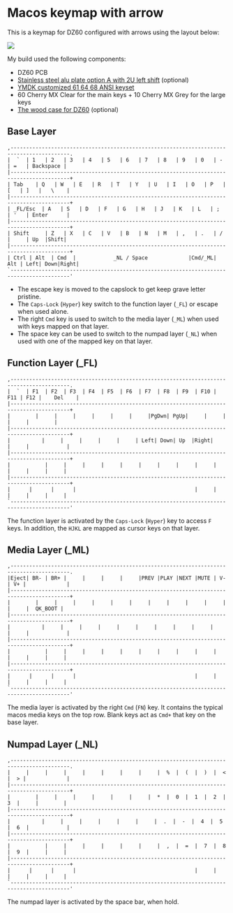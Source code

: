 # Macos keymap with arrow

This is a keymap for DZ60 configured with arrows using the layout below:

[![](https://poitr.us/mARFK9+)](http://www.keyboard-layout-editor.com/#/gists/07d924064c77c0ff43de6b8a9519f931)

My build used the following components:
* DZ60 PCB
* [Stainless steel alu plate option A with 2U left shift](https://www.aliexpress.com/item/Alu-plate-dz60-plate-for-DIY-mechanical-keyboard/32827595666.html) (optional)
* [YMDK customized 61 64 68 ANSI keyset](https://www.amazon.com/Customized-Keyset-Profile-Mechanical-Keyboard/dp/B0777LMKKK)
* 60 Cherry MX Clear for the main keys + 10 Cherry MX Grey for the large keys
* [The wood case for DZ60](https://www.aliexpress.com/item/GH60-Keyboard-Wood-Case-PCB-Board-Position-Plate-Satellite-Axis-And-Walnut-Wood-Wrist-Rest-For/32836566852.html) (optional)

## Base Layer

```
,-----------------------------------------------------------------------------------------.
|  `  | 1   | 2   | 3   | 4   | 5   | 6   | 7   | 8   | 9   | 0   | -   | =   | Backspace |
|-----------------------------------------------------------------------------------------+
| Tab    | Q   | W   | E   | R   | T   | Y   | U   | I   | O   | P   | [   | ]   |   \    |
|-----------------------------------------------------------------------------------------+
| _FL/Esc  | A   | S   | D   | F   | G   | H   | J   | K   | L   | ;   | '   | Enter      |
|-----------------------------------------------------------------------------------------+
| Shift     | Z   | X   | C   | V   | B   | N   | M   | ,   | .   | /   |     | Up  |Shift|
|-----------------------------------------------------------------------------------------+
| Ctrl | Alt  | Cmd  |            _NL / Space             |Cmd/_ML| Alt | Left| Down|Right|
`-----------------------------------------------------------------------------------------'
```

* The escape key is moved to the capslock to get keep grave letter pristine.
* The `Caps-Lock` (`Hyper`) key switch to the function layer (`_FL`) or escape when used alone.
* The right `Cmd` key is used to switch to the media layer (`_ML`) when used with keys mapped on that layer.
* The space key can be used to switch to the numpad layer (`_NL`) when used with one of the mapped key on that layer.

## Function Layer (_FL)

```
,-----------------------------------------------------------------------------------------.
|  `  | F1  | F2  | F3  | F4  | F5  | F6  | F7  | F8  | F9  | F10 | F11 | F12 |    Del    |
|-----------------------------------------------------------------------------------------+
|        |     |     |     |     |     |     |PgDwn| PgUp|     |     |     |     |        |
|-----------------------------------------------------------------------------------------+
|          |     |     |     |     |     | Left| Down| Up  |Right|     |     |            |
|-----------------------------------------------------------------------------------------+
|           |     |     |     |     |     |     |     |     |     |     |     |     |     |
|-----------------------------------------------------------------------------------------+
|      |      |      |                                      |     |     |     |     |     |
`-----------------------------------------------------------------------------------------'
```

The function layer is activated by the `Caps-Lock` (`Hyper`) key to access `F` keys. In addition, the `HJKL` are mapped as cursor keys on that layer.

## Media Layer (_ML)

```
,-----------------------------------------------------------------------------------------.
|Eject| BR- | BR+ |     |     |     |     |PREV |PLAY |NEXT |MUTE | V- | V+ |             |
|-----------------------------------------------------------------------------------------+
|        |     |     |     |     |     |     |     |     |     |     |     |     |  QK_BOOT |
|-----------------------------------------------------------------------------------------+
|          |     |     |     |     |     |     |     |     |     |     |     |            |
|-----------------------------------------------------------------------------------------+
|           |     |     |     |     |     |     |     |     |     |     |     |     |     |
|-----------------------------------------------------------------------------------------+
|      |      |      |                                      |     |     |     |     |     |
`-----------------------------------------------------------------------------------------'
```

The media layer is activated by the right `Cmd` (`FN`) key. It contains the typical macos media keys on the top row. Blank keys act as `Cmd+` that key on the base layer.

## Numpad Layer (_NL)

```
,-----------------------------------------------------------------------------------------.
|     |     |     |     |     |     |     |     |  %  |  (  |  )  |  < |  > |             |
|-----------------------------------------------------------------------------------------+
|        |     |     |     |     |     |     |  *  |  0  |  1  |  2  |  3  |     |        |
|-----------------------------------------------------------------------------------------+
|          |     |     |     |     |     |     |  .  |  -  |  4  |  5  |  6  |            |
|-----------------------------------------------------------------------------------------+
|           |     |     |     |     |     |     |  ,  |  =  |  7  |  8  |  9  |     |     |
|-----------------------------------------------------------------------------------------+
|      |      |      |                                      |     |     |     |     |     |
`-----------------------------------------------------------------------------------------'
```

The numpad layer is activated by the space bar, when hold.
